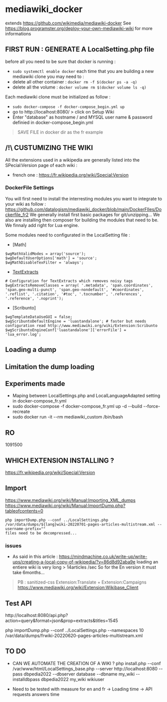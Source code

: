 # mediawiki_docker

extends https://github.com/wikimedia/mediawiki-docker
See https://blog.programster.org/deploy-your-own-mediawiki-wiki for more informations

## FIRST RUN : GENERATE A LocalSetting.php file

before all you need to be sure that docker is running : 
* ``` sudo systemctl enable docker ```
each time that you are building a new mediawiki clone you may need to : 
* delete all other container : ```docker rm -f $(docker ps -a -q)```
* delete all the volume : ```docker volume rm $(docker volume ls -q)```

Each mediawiki clone must be initialized as follow : 
* ``` sudo docker-compose -f docker-compose_begin.yml up ```
* go to http://localhost:8080/ > click on Setup Wiki
* Enter "database" as hostname / and MYSQL user name & password definied in docker-compose_begin.yml
> SAVE FILE in docker dir as the fr example

## /!\ CUSTUMIZING THE WIKI

All the extensions used in a wikipedia are generally listed into the SPecial:Version page of each wiki : 
* french one : https://fr.wikipedia.org/wiki/Special:Version

### DockerFile Settings

You will first need to install the interresting modules you want to integrate to your wiki as follow : 
https://github.com/datalogism/mediawiki_docker/blob/main/DockerFIles/Dockerfile_fr2
We generally install first basic packages for git/unzipping...
We also are installing then composer for building the modules that need to be. 
We finnaly add right for Lua engine.

Some modules need to configurated in the LocalSetting file :
* [Math]
```
$wgMathValidModes = array('source');
$wgDefaultUserOptions['math'] = 'source';
$wgMathDisableTexFilter = 'always';
```
* [TextExtracts](http://www.mediawiki.org/wiki/Extension:TextExtracts)
```
# Configuration for TextExtracts which removes noisy tags
$wgExtractsRemoveClasses = array( '.metadata', 'span.coordinates', 'span.geo-multi-punct', 'span.geo-nondefault', '#coordinates', '.reflist', '.citation', '#toc', '.tocnumber', '.references', '.reference', '.noprint');
```

* [Scribunto]

```
$wgTemplateDataUseGUI = false;
$wgScribuntoDefaultEngine = 'luastandalone'; # faster but needs configuration read http://www.mediawiki.org/wiki/Extension:Scribunto
$wgScribuntoEngineConf['luastandalone']['errorFile'] = 'lua_error.log';
```

## Loading a dump

## Limitation the dump loading

## Experiments made


* Maping between LocalSettings.php and LocalLanguageAdapted setting in docker-compose_fr.yml 
* sudo docker-compose -f docker-compose_fr.yml up -d --build --force-recreate 
* sudo docker run -it --rm mediawiki_custom /bin/bash 

## RO 
1091500
## WHICH EXTENSION INSTALLING ?
https://fr.wikipedia.org/wiki/Special:Version

## Import

https://www.mediawiki.org/wiki/Manual:Importing_XML_dumps
https://www.mediawiki.org/wiki/Manual:ImportDump.php?tableofcontents=0

```
php importDump.php --conf ../LocalSettings.php /var/data/dumps/${lang}wiki-20220701-pages-articles-multistream.xml --username-prefix=""
files need to be decompressed... 
```

### issues 

* As said in this article : https://mindmachine.co.uk/write-up/write-ups/creating-a-local-copy-of-wikipedia/?v=86d8d92aba9e
loading an entiere wiki is very long > 14articles /sec
So for the En version it must take 6months...

> PB : sanitized-css
> Extension:Translate + Extension:Campaigns
https://www.mediawiki.org/wiki/Extension:Wikibase_Client

## Test API

http://localhost:8080/api.php?action=query&format=json&prop=extracts&titles=1545


php importDump.php --conf ../LocalSettings.php --namespaces 10 /var/data/dumps/frwiki-20220620-pages-articles-multistream.xml

## TO DO 
* CAN WE AUTOMATE THE CREATION OF A WIKI ? 
php install.php --conf /var/www/html/LocalSettings_base.php --server http://localhost:8080 --pass dbpedia2022 --dbserver database --dbname my_wiki --installdbpass dbpedia2022 my_wiki wikiuser 

* Need to be tested with measure for en and fr 
-> Loading time
-> API requests answers time
